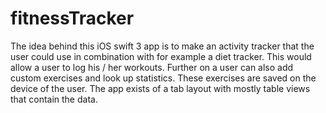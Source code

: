 # fitnessTracker

The idea behind this iOS swift 3 app is to make an activity tracker that the user could use in combination
with for example a diet tracker.
This would allow a user to log his / her workouts.
Further on a user can also add custom exercises and look up statistics.
These exercises are saved on the device of the user.
The app exists of a tab layout with mostly table views that contain the data.
